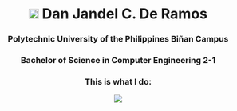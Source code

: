<h1 align="center"> <img src="https://i.pinimg.com/originals/6a/d3/9d/6ad39d276ee6d4ec30c1149558e02c20.png" width ="20" height ="20"> Dan Jandel C. De Ramos </h1>
<h3 align="center">  Polytechnic University of the Philippines Biñan Campus </h3>
<h3 align="center">Bachelor of Science in Computer Engineering 2-1</h3>

<h3 align="center"> This is what I do:</h3>
<p align="center">
<img src ="https://github-production-user-asset-6210df.s3.amazonaws.com/122150371/244875431-36634372-eb47-4bce-9a8a-22ab7fa0c05f.gif">
</p>
